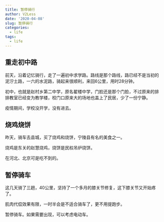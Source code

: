 ```yaml
---
title: 暂停骑行
author: V2Less
date: '2020-04-08'
slug: 暂停骑行
categories:
  - life
tags:
  - life
---
```


## 重走初中路

前天，沿着记忆骑行，走了一遍初中求学路。路线是那个路线，路已经不是当初的泥泞土路，一六的水泥路，骑起来很顺利，来回6公里，用时28分钟。

初中，也就是赵村乡第二中学，原名翟楼中学，门脸还是那个门脸，不过原来的排排教室已经变为教学楼，校门口原来大的场地也盖上了民居，少了一份宁静。

疫情期间，学校没开学，没有进去。

## 烧鸡烧饼

昨天，骑车去县城，买了烧鸡和烧饼，宁陵县有名的美食之一。

烧鸡是东关的赵慧烧鸡，烧饼是民权吊炉烧饼。

在河北、北京可是吃不到的。

## 暂停骑车

这几天骑了三趟，40公里，坚持了一个多月的膝关节修复，这下膝关节又开始疼了。

肌肉代偿效果有限，一时半会是不适合骑车了，更不用提跑步。

暂停骑车。如果需要出现，可以考虑电动车。

